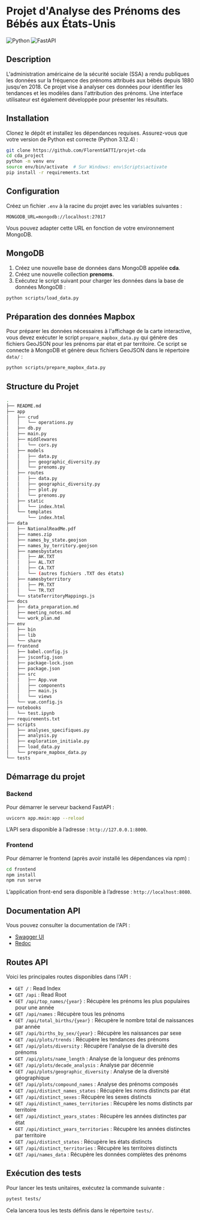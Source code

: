 
# Projet d'Analyse des Prénoms des Bébés aux États-Unis

![Python](https://img.shields.io/badge/python-3.12-blue)
![FastAPI](https://img.shields.io/badge/FastAPI-0.85-green)

## Description

L'administration américaine de la sécurité sociale (SSA) a rendu publiques les données sur la fréquence des prénoms attribués aux bébés depuis 1880 jusqu'en 2018. Ce projet vise à analyser ces données pour identifier les tendances et les modèles dans l'attribution des prénoms. Une interface utilisateur est également développée pour présenter les résultats.

## Installation

Clonez le dépôt et installez les dépendances requises. Assurez-vous que votre version de Python est correcte (Python 3.12.4) :

```bash
git clone https://github.com/FlorentGATTI/projet-cda
cd cda_project
python -m venv env
source env/bin/activate  # Sur Windows: env\Scripts\activate
pip install -r requirements.txt
```

## Configuration

Créez un fichier `.env` à la racine du projet avec les variables suivantes :

```
MONGODB_URL=mongodb://localhost:27017
```

Vous pouvez adapter cette URL en fonction de votre environnement MongoDB.

## MongoDB

1. Créez une nouvelle base de données dans MongoDB appelée **cda**.
2. Créez une nouvelle collection **prenoms**.
3. Exécutez le script suivant pour charger les données dans la base de données MongoDB :

```bash
python scripts/load_data.py
```

## Préparation des données Mapbox

Pour préparer les données nécessaires à l'affichage de la carte interactive, vous devez exécuter le script `prepare_mapbox_data.py` qui génère des fichiers GeoJSON pour les prénoms par état et par territoire. Ce script se connecte à MongoDB et génère deux fichiers GeoJSON dans le répertoire `data/` :

```bash
python scripts/prepare_mapbox_data.py
```

## Structure du Projet

```bash
.
├── README.md
├── app
│   ├── crud
│   │   └── operations.py
│   ├── db.py
│   ├── main.py
│   ├── middlewares
│   │   └── cors.py
│   ├── models
│   │   ├── data.py
│   │   ├── geographic_diversity.py
│   │   └── prenoms.py
│   ├── routes
│   │   ├── data.py
│   │   ├── geographic_diversity.py
│   │   ├── plot.py
│   │   └── prenoms.py
│   ├── static
│   │   └── index.html
│   └── templates
│       └── index.html
├── data
│   ├── NationalReadMe.pdf
│   ├── names.zip
│   ├── names_by_state.geojson
│   ├── names_by_territory.geojson
│   ├── namesbystates
│   │   ├── AK.TXT
│   │   ├── AL.TXT
│   │   ├── CA.TXT
│   │   └── (autres fichiers .TXT des états)
│   ├── namesbyterritory
│   │   ├── PR.TXT
│   │   └── TR.TXT
│   └── stateTerritoryMappings.js
├── docs
│   ├── data_preparation.md
│   ├── meeting_notes.md
│   └── work_plan.md
├── env
│   ├── bin
│   ├── lib
│   └── share
├── frontend
│   ├── babel.config.js
│   ├── jsconfig.json
│   ├── package-lock.json
│   ├── package.json
│   ├── src
│   │   ├── App.vue
│   │   ├── components
│   │   ├── main.js
│   │   └── views
│   └── vue.config.js
├── notebooks
│   └── test.ipynb
├── requirements.txt
├── scripts
│   ├── analyses_specifiques.py
│   ├── analysis.py
│   ├── exploration_initiale.py
│   ├── load_data.py
│   └── prepare_mapbox_data.py
└── tests
```

## Démarrage du projet

### Backend

Pour démarrer le serveur backend FastAPI :

```bash
uvicorn app.main:app --reload
```

L’API sera disponible à l’adresse : `http://127.0.0.1:8000`.

### Frontend

Pour démarrer le frontend (après avoir installé les dépendances via npm) :

```bash
cd frontend
npm install
npm run serve
```

L’application front-end sera disponible à l’adresse : `http://localhost:8080`.

## Documentation API

Vous pouvez consulter la documentation de l'API :

- [Swagger UI](http://127.0.0.1:8000/docs)
- [Redoc](http://127.0.0.1:8000/redoc)

## Routes API

Voici les principales routes disponibles dans l'API :

- `GET /` : Read Index
- `GET /api` : Read Root
- `GET /api/top_names/{year}` : Récupère les prénoms les plus populaires pour une année
- `GET /api/names` : Récupère tous les prénoms
- `GET /api/total_births/{year}` : Récupère le nombre total de naissances par année
- `GET /api/births_by_sex/{year}` : Récupère les naissances par sexe
- `GET /api/plots/trends` : Récupère les tendances des prénoms
- `GET /api/plots/diversity` : Récupère l'analyse de la diversité des prénoms
- `GET /api/plots/name_length` : Analyse de la longueur des prénoms
- `GET /api/plots/decade_analysis` : Analyse par décennie
- `GET /api/plots/geographic_diversity` : Analyse de la diversité géographique
- `GET /api/plots/compound_names` : Analyse des prénoms composés
- `GET /api/distinct_names_states` : Récupère les noms distincts par état
- `GET /api/distinct_sexes` : Récupère les sexes distincts
- `GET /api/distinct_names_territories` : Récupère les noms distincts par territoire
- `GET /api/distinct_years_states` : Récupère les années distinctes par état
- `GET /api/distinct_years_territories` : Récupère les années distinctes par territoire
- `GET /api/distinct_states` : Récupère les états distincts
- `GET /api/distinct_territories` : Récupère les territoires distincts
- `GET /api/names_data` : Récupère les données complètes des prénoms

## Exécution des tests

Pour lancer les tests unitaires, exécutez la commande suivante :

```bash
pytest tests/
```

Cela lancera tous les tests définis dans le répertoire `tests/`.

